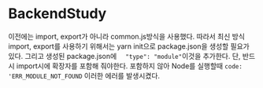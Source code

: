 # BackendStudy

이전에는 import, export가 아니라 common.js방식을 사용했다.
따라서 최신 방식 import, export를 사용하기 위해서는 yarn init으로 package.json을 생성할 필요가 있다.
그리고 생성된 package.json에 `  "type": "module"`이것을 추가한다.
단, 반드시 import시에 확장자를 포함해 줘야한다. 포함하지 않아 Node를 실행할때 `code: 'ERR_MODULE_NOT_FOUND` 이러한 에러를 발생시켰다.
